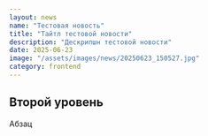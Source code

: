 ```yaml
---
layout: news
name: "Тестовая новость"
title: "Тайтл тестовой новости"
description: "Дескрипшн тестовой новости"
date: 2025-06-23
image: "/assets/images/news/20250623_150527.jpg"
category: frontend
---
```


<h2>Второй уровень</h2>
<p>Абзац</p>
